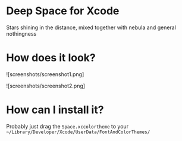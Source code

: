 # Deep Space for Xcode

Stars shining in the distance, mixed together with nebula and general nothingness

# How does it look?

![screenshots/screenshot1.png]

![screenshots/screenshot2.png]

# How can I install it?

Probably just drag the `Space.xccolortheme` to your `~/Library/Developer/Xcode/UserData/FontAndColorThemes/`
